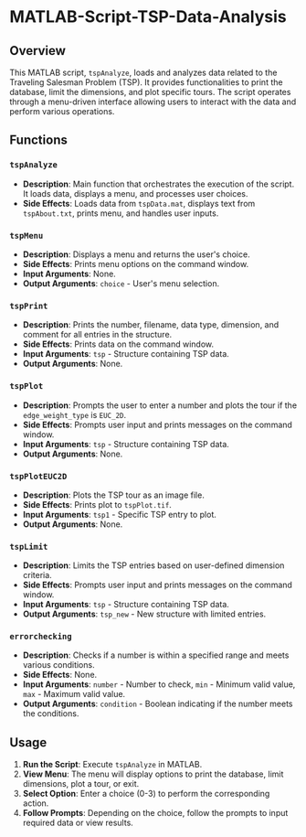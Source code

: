 # MATLAB-Script-TSP-Data-Analysis

## Overview
This MATLAB script, `tspAnalyze`, loads and analyzes data related to the Traveling Salesman Problem (TSP). It provides functionalities to print the database, limit the dimensions, and plot specific tours. The script operates through a menu-driven interface allowing users to interact with the data and perform various operations.

## Functions

### `tspAnalyze`
- **Description**: Main function that orchestrates the execution of the script. It loads data, displays a menu, and processes user choices.
- **Side Effects**: Loads data from `tspData.mat`, displays text from `tspAbout.txt`, prints menu, and handles user inputs.

### `tspMenu`
- **Description**: Displays a menu and returns the user's choice.
- **Side Effects**: Prints menu options on the command window.
- **Input Arguments**: None.
- **Output Arguments**: `choice` - User's menu selection.

### `tspPrint`
- **Description**: Prints the number, filename, data type, dimension, and comment for all entries in the structure.
- **Side Effects**: Prints data on the command window.
- **Input Arguments**: `tsp` - Structure containing TSP data.
- **Output Arguments**: None.

### `tspPlot`
- **Description**: Prompts the user to enter a number and plots the tour if the `edge_weight_type` is `EUC_2D`.
- **Side Effects**: Prompts user input and prints messages on the command window.
- **Input Arguments**: `tsp` - Structure containing TSP data.
- **Output Arguments**: None.

### `tspPlotEUC2D`
- **Description**: Plots the TSP tour as an image file.
- **Side Effects**: Prints plot to `tspPlot.tif`.
- **Input Arguments**: `tsp1` - Specific TSP entry to plot.
- **Output Arguments**: None.

### `tspLimit`
- **Description**: Limits the TSP entries based on user-defined dimension criteria.
- **Side Effects**: Prompts user input and prints messages on the command window.
- **Input Arguments**: `tsp` - Structure containing TSP data.
- **Output Arguments**: `tsp_new` - New structure with limited entries.

### `errorchecking`
- **Description**: Checks if a number is within a specified range and meets various conditions.
- **Side Effects**: None.
- **Input Arguments**: `number` - Number to check, `min` - Minimum valid value, `max` - Maximum valid value.
- **Output Arguments**: `condition` - Boolean indicating if the number meets the conditions.

## Usage
1. **Run the Script**: Execute `tspAnalyze` in MATLAB.
2. **View Menu**: The menu will display options to print the database, limit dimensions, plot a tour, or exit.
3. **Select Option**: Enter a choice (0-3) to perform the corresponding action.
4. **Follow Prompts**: Depending on the choice, follow the prompts to input required data or view results.
